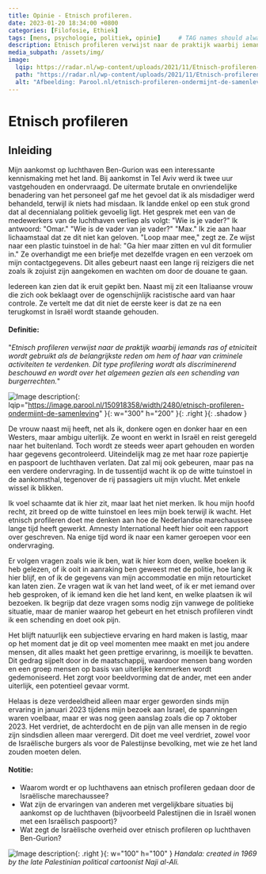 ```yaml
---
title: Opinie - Etnisch profileren. 
date: 2023-01-20 18:34:00 +0800
categories: [Filofosie, Ethiek]
tags: [mens, psychologie, politiek, opinie]     # TAG names should always be lowercase
description: Etnisch profileren verwijst naar de praktijk waarbij iemands ras of etniciteit wordt gebruikt als de belangrijkste reden om hem of haar van criminele activiteiten te verdenken. Dit type profilering wordt als discriminerend beschouwd en wordt over het algemeen gezien als een schending van burgerrechten.
media_subpath: /assets/img/
image:
  lqip: https://radar.nl/wp-content/uploads/2021/11/Etnisch-profileren-Ez-Silva-WEB-scaled.jpg
  path: "https://radar.nl/wp-content/uploads/2021/11/Etnisch-profileren-Ez-Silva-WEB-scaled.jpg"
  alt: "Afbeelding: Parool.nl/etnisch-profileren-ondermijnt-de-samenleving"
---
```

 
# Etnisch profileren

## Inleiding
Mijn aankomst op luchthaven Ben-Gurion was een interessante kennismaking met het land. Bij aankomst in Tel Aviv werd ik twee uur vastgehouden en ondervraagd. De uitermate brutale en onvriendelijke benadering van het personeel gaf me het gevoel dat ik als misdadiger werd behandeld, terwijl ik niets had misdaan. Ik landde enkel op een stuk grond dat al decennialang politiek gevoelig ligt. Het gesprek met een van de medewerkers van de luchthaven verliep als volgt: "Wie is je vader?" Ik antwoord: "Omar." "Wie is de vader van je vader?" "Max." Ik zie aan haar lichaamstaal dat ze dit niet kan geloven. "Loop maar mee," zegt ze. Ze wijst naar een plastic tuinstoel in de hal: "Ga hier maar zitten en vul dit formulier in." Ze overhandigt me een briefje met dezelfde vragen en een verzoek om mijn contactgegevens. Dit alles gebeurt naast een lange rij reizigers die net zoals ik zojuist zijn aangekomen en wachten om door de douane te gaan.

Iedereen kan zien dat ik eruit gepikt ben. Naast mij zit een Italiaanse vrouw die zich ook beklaagt over de ogenschijnlijk racistische aard van haar controle. Ze vertelt me dat dit niet de eerste keer is dat ze na een terugkomst in Israël wordt staande gehouden.

#### Definitie:

"_Etnisch profileren verwijst naar de praktijk waarbij iemands ras of etniciteit wordt gebruikt als de belangrijkste reden om hem of haar van criminele activiteiten te verdenken. Dit type profilering wordt als discriminerend beschouwd en wordt over het algemeen gezien als een schending van burgerrechten._"


![Image description](https://image.parool.nl/150918358/width/2480/etnisch-profileren-ondermijnt-de-samenleving){: lqip="https://image.parool.nl/150918358/width/2480/etnisch-profileren-ondermijnt-de-samenleving" }{: w="300" h="200" }{: .right }{: .shadow } 

De vrouw naast mij heeft, net als ik, donkere ogen en donker haar en een Westers, maar ambigu uiterlijk. Ze woont en werkt in Israël en reist geregeld naar het buitenland. Toch wordt ze steeds weer apart gehouden en worden haar gegevens gecontroleerd. Uiteindelijk mag ze met haar roze papiertje en paspoort de luchthaven verlaten. Dat zal mij ook gebeuren, maar pas na een verdere ondervraging. In de tussentijd wacht ik op de witte tuinstoel in de aankomsthal, tegenover de rij passagiers uit mijn vlucht. Met enkele wissel ik blikken.

Ik voel schaamte dat ik hier zit, maar laat het niet merken. Ik hou mijn hoofd recht, zit breed op de witte tuinstoel en lees mijn boek terwijl ik wacht. Het etnisch profileren doet me denken aan hoe de Nederlandse marechaussee lange tijd heeft gewerkt. Amnesty International heeft hier ooit een rapport over geschreven. Na enige tijd word ik naar een kamer geroepen voor een ondervraging.

Er volgen vragen zoals wie ik ben, wat ik hier kom doen, welke boeken ik heb gelezen, of ik ooit in aanraking ben geweest met de politie, hoe lang ik hier blijf, en of ik de gegevens van mijn accommodatie en mijn retourticket kan laten zien. Ze vragen wat ik van het land weet, of ik er met iemand over heb gesproken, of ik iemand ken die het land kent, en welke plaatsen ik wil bezoeken. Ik begrijp dat deze vragen soms nodig zijn vanwege de politieke situatie, maar de manier waarop het gebeurt en het etnisch profileren vindt ik een schending en doet ook pijn. 

Het blijft natuurlijk een subjectieve ervaring en hard maken is lastig, maar op het moment dat je dit op veel momenten mee maakt en met jou andere mensen, dit alles maakt het geen prettige ervarinng, is moeilijk te bevatten. Dit gedrag sijpelt door in de maatschappij, waardoor mensen bang worden en een groep mensen op basis van uiterlijke kenmerken wordt gedemoniseerd. Het zorgt voor beeldvorming dat de ander, met een ander uiterlijk, een potentieel gevaar vormt. 

Helaas is deze verdeeldheid alleen maar erger geworden sinds mijn ervaring in januari 2023 tijdens mijn bezoek aan Israel, de spanningen waren voelbaar, maar er was nog geen aanslag zoals die op 7 oktober 2023. Het verdriet, de achterdocht en de pijn van alle mensen in de regio zijn sindsdien alleen maar verergerd. Dit doet me veel verdriet, zowel voor de Israëlische burgers als voor de Palestijnse bevolking, met wie ze het land zouden moeten delen.


#### Notitie: 
- Waarom wordt er op luchthavens aan etnisch profileren gedaan door de Israëlische marechaussee?
- Wat zijn de ervaringen van anderen met vergelijkbare situaties bij aankomst op de luchthaven (bijvoorbeeld Palestijnen die in Israël wonen met een Israëlisch paspoort)? 
- Wat zegt de Israëlische overheid over etnisch profileren op luchthaven Ben-Gurion?

![Image description](https://upload.wikimedia.org/wikipedia/commons/1/12/Handala.svg){: .right }{: w="100" h="100" }
_Handala: created in 1969 by the late Palestinian political cartoonist Naji al-Ali._


